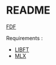 # README #

[FDF](https://mega.nz/#!81ARmRYA!acTk-SUxkW1jUdDDu6pZyGABiXiPy2t1fhwtJ92QEp4)

Requirements :
* [LIBFT](https://bitbucket.org/Tbouder/libft)
* [MLX](https://bitbucket.org/workat42/minilibx_macos)

